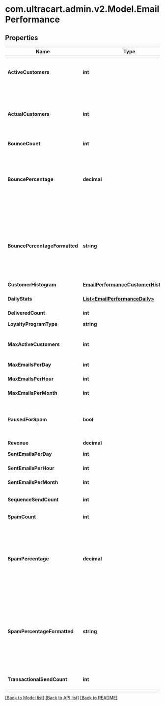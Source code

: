 
# com.ultracart.admin.v2.Model.EmailPerformance

## Properties

Name | Type | Description | Notes
------------ | ------------- | ------------- | -------------
**ActiveCustomers** | **int** | Active customers.  The value will be -1 if calculation is pending. | [optional] 
**ActualCustomers** | **int** | Actual customers that they have regardless of active state.  The value will be -1 if calculation is pending. | [optional] 
**BounceCount** | **int** | Bounce count | [optional] 
**BouncePercentage** | **decimal** | bounce percentage rate based upon our look back window.  This should be under five percent or the account will be paused for sending. | [optional] 
**BouncePercentageFormatted** | **string** | bounce percentage rate (formatted) based upon our look back window.  This should be under five percent or the account will be paused for sending. | [optional] 
**CustomerHistogram** | [**EmailPerformanceCustomerHistogram**](EmailPerformanceCustomerHistogram.md) |  | [optional] 
**DailyStats** | [**List&lt;EmailPerformanceDaily&gt;**](EmailPerformanceDaily.md) | Daily statistics used for charting | [optional] 
**DeliveredCount** | **int** | Delivered count | [optional] 
**LoyaltyProgramType** | **string** | Loyalty Program Type | [optional] 
**MaxActiveCustomers** | **int** | Maximum active customers allowed under their billing plan | [optional] 
**MaxEmailsPerDay** | **int** | Max emails per day | [optional] 
**MaxEmailsPerHour** | **int** | Max emails per hour | [optional] 
**MaxEmailsPerMonth** | **int** | Max emails per month | [optional] 
**PausedForSpam** | **bool** | True if campaign/flow emails are paused due to spam complaints. | [optional] 
**Revenue** | **decimal** | Revenue | [optional] 
**SentEmailsPerDay** | **int** | Sent emails last 24 hours | [optional] 
**SentEmailsPerHour** | **int** | Sent emails last hour | [optional] 
**SentEmailsPerMonth** | **int** | Sent emails last 31 days | [optional] 
**SequenceSendCount** | **int** | Total sequence (campaign/flow) emails sent | [optional] 
**SpamCount** | **int** | Spam complaints | [optional] 
**SpamPercentage** | **decimal** | Spam percentage rate based upon our look back window.  This should be under one half a percent or the account will be paused for sending. | [optional] 
**SpamPercentageFormatted** | **string** | Spam percentage rate (formatted) based upon our look back window.  This should be under one half a percent or the account will be paused for sending. | [optional] 
**TransactionalSendCount** | **int** | Total transactions emails sent | [optional] 

[[Back to Model list]](../README.md#documentation-for-models)
[[Back to API list]](../README.md#documentation-for-api-endpoints)
[[Back to README]](../README.md)

